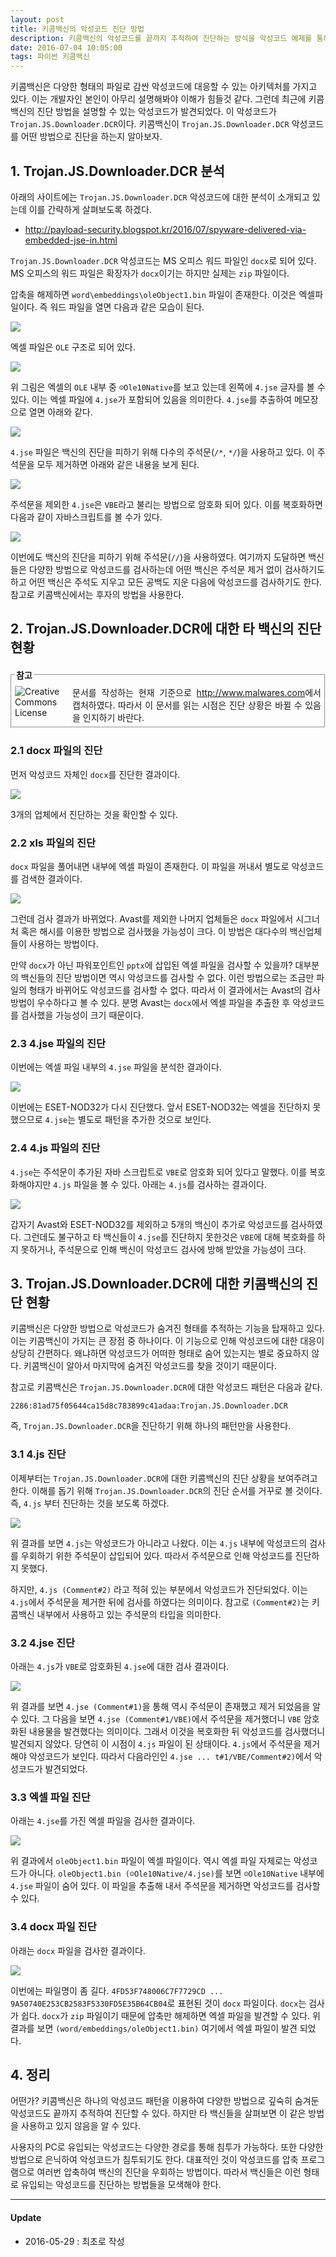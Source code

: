 ```yaml
---
layout: post
title: 키콤백신의 악성코드 진단 방법 
description: 키콤백신의 악성코드를 끝까지 추적하여 진단하는 방식을 악성코드 예제를 통해 살펴본다.
date: 2016-07-04 10:05:00 
tags: 파이썬 키콤백신
---
```

  
키콤백신은 다양한 형태의 파일로 감싼 악성코드에 대응할 수 있는 아키텍처를 가지고 있다. 이는 개발자인 본인이 아무리 설명해봐야 이해가 힘들것 같다. 그런데 최근에 키콤백신의 진단 방법을 설명할 수 있는 악성코드가 발견되었다. 이 악성코드가 ```Trojan.JS.Downloader.DCR```이다. 키콤백신이 ```Trojan.JS.Downloader.DCR``` 악성코드를 어떤 방법으로 진단을 하는지 알아보자.
  
## 1. Trojan.JS.Downloader.DCR 분석

아래의 사이트에는 ```Trojan.JS.Downloader.DCR``` 악성코드에 대한 분석이 소개되고 있는데 이를 간략하게 살펴보도록 하겠다.

* <http://payload-security.blogspot.kr/2016/07/spyware-delivered-via-embedded-jse-in.html>

```Trojan.JS.Downloader.DCR``` 악성코드는 MS 오피스 워드 파일인 ```docx```로 되어 있다. MS 오피스의 워드 파일은 확장자가 ```docx```이기는 하지만 실제는 ```zip``` 파일이다.

압축을 해제하면 ```word\embeddings\oleObject1.bin``` 파일이 존재한다. 이것은 엑셀파일이다. 즉 워드 파일을 열면 다음과 같은 모습이 된다.

![](/images/2016/k2_vbe/entry.png)

엑셀 파일은 ```OLE``` 구조로 되어 있다.

![](/images/2016/k2_vbe/xls_ole.png)

위 그림은 엑셀의 ```OLE``` 내부 중 ```☺Ole10Native```를 보고 있는데 왼쪽에 ```4.jse``` 글자를 볼 수 있다. 이는 엑셀 파일에 ```4.jse```가 포함되어 있음을 의미한다. ```4.jse```를 추출하여 메모장으로 열면 아래와 같다.

![](/images/2016/k2_vbe/4_jse.png)

```4.jse``` 파일은 백신의 진단을 피하기 위해 다수의 주석문(```/*```, ```*/```)을 사용하고 있다. 이 주석문을 모두 제거하면 아래와 같은 내용을 보게 된다.

![](/images/2016/k2_vbe/4_jse1.png)

주석문을 제외한 ```4.jse```은 ```VBE```라고 불리는 방법으로 암호화 되어 있다. 이를 복호화하면 다음과 같이 자바스크립트를 볼 수가 있다.

![](/images/2016/k2_vbe/4_js.png)

이번에도 백신의 진단을 피하기 위해 주석문(```//```)을 사용하였다. 여기까지 도달하면 백신들은 다양한 방법으로 악성코드를 검사하는데 어떤 백신은 주석문 제거 없이 검사하기도 하고 어떤 백신은 주석도 지우고 모든 공백도 지운 다음에 악성코드를 검사하기도 한다. 참고로 키콤백신에서는 후자의 방법을 사용한다.

## 2. Trojan.JS.Downloader.DCR에 대한 타 백신의 진단 현황

<fieldset style="margin:20px 0px 20px 0px;padding:5px;"><legend><span><strong>참고 </strong></span></legend><!--Creative Commons License--><div style="float: left; width: 88px; margin-top: 3px;"><img alt="Creative Commons License" style="border-width: 0" src="/images/exclamationmark.png"/></div><div style="margin-left: 92px; margin-top: 3px; text-align: justify;">문서를 작성하는 현재 기준으로 <a href='http://www.malwares.com'>http://www.malwares.com</a>에서 캡처하였다. 따라서 이 문서를 읽는 시점은 진단 상황은 바뀔 수 있음을 인지하기 바란다.
</div></fieldset>
 
### 2.1 docx 파일의 진단

먼저 악성코드 자체인 ```docx```를 진단한 결과이다. 

![](/images/2016/k2_vbe/av1.png)

3개의 업체에서 진단하는 것을 확인할 수 있다.

### 2.2 xls 파일의 진단

```docx``` 파일을 풀어내면 내부에 엑셀 파일이 존재한다. 이 파일을 꺼내서 별도로 악성코드를 검색한 결과이다. 

![](/images/2016/k2_vbe/av2.png)

그런데 검사 결과가 바뀌었다. Avast를 제외한 나머지 업체들은 ```docx``` 파일에서 시그너처 혹은 해시를 이용한 방법으로 검사했을 가능성이 크다. 이 방법은 대다수의 백신업체들이 사용하는 방법이다. 

만약 ```docx```가 아닌 파워포인트인 ```pptx```에 삽입된 엑셀 파일을 검사할 수 있을까? 대부분의 백신들의 진단 방법이면 역시 악성코드를 검사할 수 없다. 이런 방법으로는 조금만 파일의 형태가 바뀌어도 악성코드를 검사할 수 없다. 따라서 이 결과에서는 Avast의 검사 방법이 우수하다고 볼 수 있다. 분명 Avast는 ```docx```에서 엑셀 파일을 추출한 후 악성코드를 검사했을 가능성이 크기 때문이다.

### 2.3 4.jse 파일의 진단

이번에는 엑셀 파일 내부의 ```4.jse``` 파일을 분석한 결과이다. 

![](/images/2016/k2_vbe/av3.png)

이번에는 ESET-NOD32가 다시 진단했다.  앞서 ESET-NOD32는 엑셀을 진단하지 못했으므로 ```4.jse```는 별도로 패턴을 추가한 것으로 보인다.

### 2.4 4.js 파일의 진단

```4.jse```는 주석문이 추가된 자바 스크립트로 ```VBE```로 암호화 되어 있다고 말했다. 이를 복호화해야지만 ```4.js``` 파일을 볼 수 있다. 아래는 ```4.js```를 검사하는 결과이다.

![](/images/2016/k2_vbe/av4.png)

갑자기 Avast와 ESET-NOD32를 제외하고 5개의 백신이 추가로 악성코드를 검사하였다. 그런데도 불구하고 타 백신들이 ```4.jse```를 진단하지 못한것은 ```VBE```에 대해 복호화를 하지 못하거나, 주석문으로 인해 백신이 악성코드 검사에 방해 받았을 가능성이 크다.


## 3. Trojan.JS.Downloader.DCR에 대한 키콤백신의 진단 현황

키콤백신은 다양한 방법으로 악성코드가 숨겨진 형태를 추적하는 기능을 탑재하고 있다. 이는 키콤백신이 가지는 큰 장점 중 하나이다. 이 기능으로 인해 악성코드에 대한 대응이 상당히 간편하다. 왜냐하면 악성코드가 어떠한 형태로 숨어 있는지는 별로 중요하지 않다. 키콤백신이 알아서 마지막에 숨겨진 악성코드를 찾을 것이기 때문이다.

참고로 키콤백신은 ```Trojan.JS.Downloader.DCR```에 대한 악성코드 패턴은 다음과 같다.

```
2286:81ad75f05644ca15d8c783899c41adaa:Trojan.JS.Downloader.DCR
```

즉, ```Trojan.JS.Downloader.DCR```을 진단하기 위해 하나의 패턴만을 사용한다.

### 3.1 4.js 진단

이제부터는 ```Trojan.JS.Downloader.DCR```에 대한 키콤백신의 진단 상황을 보여주려고 한다. 이해를 돕기 위해 ```Trojan.JS.Downloader.DCR```의 진단 순서를 거꾸로 볼 것이다. 즉, ```4.js``` 부터 진단하는 것을 보도록 하겠다.

![](/images/2016/k2_vbe/kav_4_js.png)

위 결과를 보면 ```4.js```는 악성코드가 아니라고 나왔다. 이는 ```4.js``` 내부에 악성코드의 검사를 우회하기 위한 주석문이 삽입되어 있다. 따라서 주석문으로 인해 악성코드를 진단하지 못했다.

하지만, ```4.js (Comment#2)``` 라고 적혀 있는 부분에서 악성코드가 진단되었다. 이는 ```4.js```에서 주석문을 제거한 뒤에 검사를 하였다는 의미이다. 참고로 ```(Comment#2)```는 키콤백신 내부에서 사용하고 있는 주석문의 타입을 의미한다.

### 3.2 4.jse 진단

아래는 ```4.js```가 ```VBE```로 암호화된 ```4.jse```에 대한 검사 결과이다.

![](/images/2016/k2_vbe/kav_4_jse.png)

위 결과를 보면 ```4.jse (Comment#1)```을 통해 역시 주석문이 존재했고 제거 되었음을 알 수 있다. 그 다음을 보면 ```4.jse (Comment#1/VBE)```에서 주석문을 제거했더니 ```VBE``` 암호화된 내용물을 발견했다는 의미이다. 그래서 이것을 복호화한 뒤 악성코드를 검사했더니 발견되지 않았다. 당연히 이 시점이 ```4.js``` 파일이 된 상태이다. ```4.js```에서 주석문을 제거해야 악성코드가 보인다. 따라서 다음라인인 ```4.jse ... t#1/VBE/Comment#2)```에서 악성코드가 발견되었다.

### 3.3 엑셀 파일 진단

아래는 ```4.jse```를 가진 엑셀 파일을 검사한 결과이다.

![](/images/2016/k2_vbe/kav_xls.png)

위 결과에서 ```oleObject1.bin``` 파일이 엑셀 파일이다. 역시 엑셀 파일 자체로는 악성코드가 아니다. ```oleObject1.bin (☺Ole10Native/4.jse)```를 보면 ```☺Ole10Native``` 내부에 ```4.jse``` 파일이 숨어 있다. 이 파일을 추출해 내서 주석문을 제거하면 악성코드를 검사할 수 있다.

### 3.4 docx 파일 진단

아래는 ```docx``` 파일을 검사한 결과이다.

![](/images/2016/k2_vbe/kav_docx.png)

이번에는 파일명이 좀 길다. ```4FD53F748006C7F7729CD ... 9A50740E253CB2583F5330FD5E35B64CB04```로 표현된 것이 ```docx``` 파일이다.
```docx```는 검사가 쉽다. ```docx```가 ```zip``` 파일이기 때문에 압축만 해제하면 엑셀 파일을 발견할 수 있다. 위 결과를 보면 ```(word/embeddings/oleObject1.bin)``` 여기에서 엑셀 파일이 발견 되었다.


## 4. 정리

어떤가? 키콤백신은 하나의 악성코드 패턴을 이용하여 다양한 방법으로 깊숙히 숨겨둔 악성코드도 끝까지 추적하여 진단할 수 있다. 하지만 타 백신들을 살펴보면 이 같은 방법을 사용하고 있지 않음을 알 수 있다. 

사용자의 PC로 유입되는 악성코드는 다양한 경로를 통해 침투가 가능하다. 또한 다양한 방법으로 은닉하여 악성코드가 침투되기도 한다. 대표적인 것이 악성코드를 압축 프로그램으로 여러번 압축하여 백신의 진단을 우회하는 방법이다. 따라서 백신들은 이런 형태로 유입되는 악성코드를 진단하는 방법들을 모색해야 한다.  

***

#### Update

- 2016-05-29 : 최초로 작성

